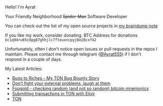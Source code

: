 Hello! I'm Ayrat

Your Friendly Neighborhood ~~Spider-Man~~ Software Developer

You can check out the list of my open source projects in [my braindump note](https://braindump.badykov.com/notes/20210830181701-my_projects/)

If you like my work, consider donating. BTC Address for donations `bc1q94ru65c8pg87ghhjlc7fteuxncpyj8e28cxf42`

Unfortunately, often I don't notice open issues or pull requests in the repos I maintain. Please contact me through telegram ([@Ayrat555](https://t.me/ayrat555)) if I don't respond in a couple of days.

My Latest Articles:

<!-- BLOG-POST-LIST:START -->
- [Bugs to Riches - My TON Bug Bounty Story](/ton/bug-bounty/)
- [Don’t fight your external problems, laugh at them](/elixir/sage/)
- [Foogold - checking random &lpar;and not so random&rpar; bitcoin mnemonics](/rust/bitcoin/foogold/)
- [Submitting transactions in TON with Elixir](/elixir/ton/submitting-ton-transaction/)
- [TON](/elixir/blockchain/ton/)
<!-- BLOG-POST-LIST:END -->
